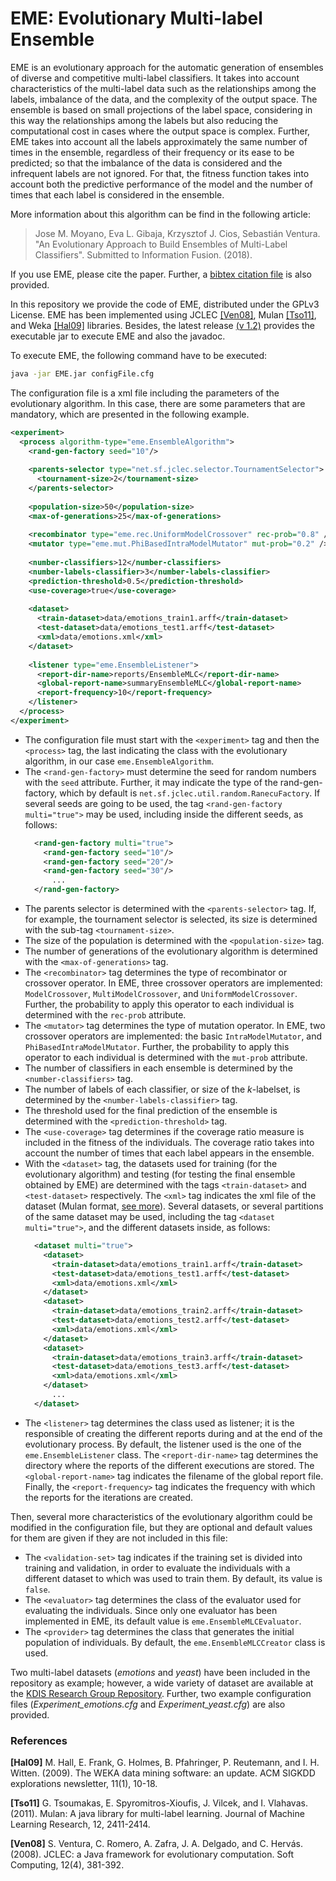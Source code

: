 # EME: Evolutionary Multi-label Ensemble

EME is an evolutionary approach for the automatic generation of ensembles of diverse and competitive multi-label classifiers. It takes into account characteristics of the multi-label data such as the relationships among the labels, imbalance of the data, and the complexity of the output space. The ensemble is based on small projections of the label space, considering in this way the relationships among the labels but also reducing the computational cost in cases where the output space is complex. Further, EME takes into account all the labels approximately the same number of times in the ensemble, regardless of their frequency or its ease to be predicted; so that the imbalance of the data is considered and the infrequent labels are not ignored. For that, the fitness function takes into account both the predictive performance of the model and the number of times that each label is considered in the ensemble.

More information about this algorithm can be find in the following article:
> Jose M. Moyano, Eva L. Gibaja, Krzysztof J. Cios, Sebastián Ventura. "An Evolutionary Approach to Build Ensembles of Multi-Label Classifiers". Submitted to Information Fusion. (2018).

If you use EME, please cite the paper. Further, a [bibtex citation file](https://github.com/i02momuj/EvolutionaryMultiLabelEnsemble/blob/master/citation.bib) is also provided.

In this repository we provide the code of EME, distributed under the GPLv3 License. EME has been implemented using JCLEC [[Ven08]](#Ven08), Mulan [[Tso11]](#Tso11), and Weka [[Hal09]](#Hal09)  libraries. Besides, the latest release [(v 1.2)](https://github.com/i02momuj/EvolutionaryMultiLabelEnsemble/releases/tag/v1.2) provides the executable jar to execute EME and also the javadoc.

To execute EME, the following command have to be executed:
```sh
java -jar EME.jar configFile.cfg
```

The configuration file is a xml file including the parameters of the evolutionary algorithm. In this case, there are some parameters that are mandatory, which are presented in the following example.

```xml
<experiment>
  <process algorithm-type="eme.EnsembleAlgorithm">
    <rand-gen-factory seed="10"/>
		 
    <parents-selector type="net.sf.jclec.selector.TournamentSelector">
      <tournament-size>2</tournament-size>
    </parents-selector>
		 
    <population-size>50</population-size>
    <max-of-generations>25</max-of-generations>		 
		 
    <recombinator type="eme.rec.UniformModelCrossover" rec-prob="0.8" />
    <mutator type="eme.mut.PhiBasedIntraModelMutator" mut-prob="0.2" />
		 
    <number-classifiers>12</number-classifiers>
    <number-labels-classifier>3</number-labels-classifier>
    <prediction-threshold>0.5</prediction-threshold>
    <use-coverage>true</use-coverage>
		 
    <dataset>
      <train-dataset>data/emotions_train1.arff</train-dataset>
      <test-dataset>data/emotions_test1.arff</test-dataset>
      <xml>data/emotions.xml</xml>
    </dataset>
		
    <listener type="eme.EnsembleListener">
      <report-dir-name>reports/EnsembleMLC</report-dir-name>
      <global-report-name>summaryEnsembleMLC</global-report-name>
      <report-frequency>10</report-frequency>	
    </listener>
  </process>
</experiment>
```

* The configuration file must start with the ```<experiment>``` tag and then the ```<process>``` tag, the last indicating the class with the evolutionary algorithm, in our case ```eme.EnsembleAlgorithm```.
* The ```<rand-gen-factory>``` must determine the seed for random numbers with the ```seed``` attribute. Further, it may indicate the type of the rand-gen-factory, which by default is ```net.sf.jclec.util.random.RanecuFactory```. If several seeds are going to be used, the tag ```<rand-gen-factory multi="true">``` may be used, including inside the different seeds, as follows:
  ```xml
    <rand-gen-factory multi="true">
	  <rand-gen-factory seed="10"/>
	  <rand-gen-factory seed="20"/>
	  <rand-gen-factory seed="30"/>
	    ...
    </rand-gen-factory>
  ```
* The parents selector is determined with the ```<parents-selector>``` tag. If, for example, the tournament selector is selected, its size is determined with the sub-tag ```<tournament-size>```.
* The size of the population is determined with the ```<population-size>``` tag.
* The number of generations of the evolutionary algorithm is determined with the ```<max-of-generations>``` tag.
* The ```<recombinator>``` tag determines the type of recombinator or crossover operator. In EME, three crossover operators are implemented: ```ModelCrossover```, ```MultiModelCrossover```, and ```UniformModelCrossover```. Further, the probability to apply this operator to each individual is determined with the ```rec-prob``` attribute.
* The ```<mutator>``` tag determines the type of mutation operator. In EME, two crossover operators are implemented: the basic ```IntraModelMutator```, and ```PhiBasedIntraModelMutator```. Further, the probability to apply this operator to each individual is determined with the ```mut-prob``` attribute.
* The number of classifiers in each ensemble is determined by the ```<number-classifiers>``` tag.
* The number of labels of each classifier, or size of the *k*-labelset, is determined by the ```<number-labels-classifier>``` tag.
* The threshold used for the final prediction of the ensemble is determined with the ```<prediction-threshold>``` tag.
* The ```<use-coverage>``` tag determines if the coverage ratio measure is included in the fitness of the individuals. The coverage ratio takes into account the number of times that each label appears in the ensemble.
* With the ```<dataset>``` tag, the datasets used for training (for the evolutionary algorithm) and testing (for testing the final ensemble obtained by EME) are determined with the tags ```<train-dataset>``` and ```<test-dataset>``` respectively. The ```<xml>``` tag indicates the xml file of the dataset (Mulan format, [see more](http://www.uco.es/kdis/mllresources/)).  Several datasets, or several partitions of the same dataset may be used, including the tag ```<dataset multi="true">```, and the different datasets inside, as follows:
  ```xml
    <dataset multi="true">
      <dataset>
        <train-dataset>data/emotions_train1.arff</train-dataset>
        <test-dataset>data/emotions_test1.arff</test-dataset>
        <xml>data/emotions.xml</xml>
      </dataset>
      <dataset>
        <train-dataset>data/emotions_train2.arff</train-dataset>
        <test-dataset>data/emotions_test2.arff</test-dataset>
        <xml>data/emotions.xml</xml>
      </dataset>
      <dataset>
        <train-dataset>data/emotions_train3.arff</train-dataset>
        <test-dataset>data/emotions_test3.arff</test-dataset>
        <xml>data/emotions.xml</xml>
      </dataset>
        ...
    </dataset>
  ```
* The ```<listener>``` tag determines the class used as listener; it is the responsible of creating the different reports during and at the end of the evolutionary process. By default, the listener used is the one of the ```eme.EnsembleListener``` class. The ```<report-dir-name>``` tag determines the directory where the reports of the different executions are stored. The ```<global-report-name>``` tag indicates the filename of the global report file. Finally, the ```<report-frequency>``` tag indicates the frequency with which the reports for the iterations are created.

Then, several more characteristics of the evolutionary algorithm could be modified in the configuration file, but they are optional and default values for them are given if they are not included in this file:
* The ```<validation-set>``` tag  indicates if the training set is divided into training and validation, in order to evaluate the individuals with a different dataset to which was used to train them. By default, its value is ```false```.
* The ```<evaluator>``` tag determines the class of the evaluator used for evaluating the individuals. Since only one evaluator has been implemented in EME, its default value is ```eme.EnsembleMLCEvaluator```.
* The ```<provider>``` tag determines the class that generates the initial population of individuals. By default, the ```eme.EnsembleMLCCreator``` class is used.

Two multi-label datasets (*emotions* and *yeast*) have been included in the repository as example; however, a wide variety of dataset are available at the [KDIS Research Group Repository](http://www.uco.es/kdis/mllresources/). Further, two example configuration files (*Experiment_emotions.cfg* and *Experiment_yeast.cfg*) are also provided.

### References

<a name="Hal09"></a>**[Hal09]** M. Hall, E. Frank, G. Holmes, B. Pfahringer, P. Reutemann, and I. H. Witten. (2009). The WEKA data mining software: an update. ACM SIGKDD explorations newsletter, 11(1), 10-18.

<a name="Tso11"></a>**[Tso11]** G. Tsoumakas, E. Spyromitros-Xioufis, J. Vilcek, and I. Vlahavas. (2011). Mulan: A java library for multi-label learning. Journal of Machine Learning Research, 12, 2411-2414.

<a name="Ven08"></a>**[Ven08]** S. Ventura, C. Romero, A. Zafra, J. A. Delgado, and C. Hervás. (2008). JCLEC: a Java framework for evolutionary computation. Soft Computing, 12(4), 381-392.